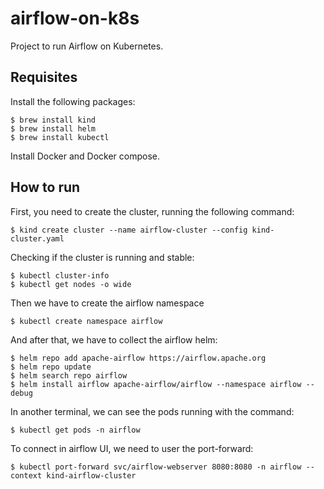 # airflow-on-k8s
Project to run Airflow on Kubernetes.

## Requisites
Install the following packages:
```
$ brew install kind
$ brew install helm
$ brew install kubectl
```

Install Docker and Docker compose.

## How to run
First, you need to create the cluster, running the following command:
```
$ kind create cluster --name airflow-cluster --config kind-cluster.yaml
```

Checking if the cluster is running and stable:
```
$ kubectl cluster-info
$ kubectl get nodes -o wide
```

Then we have to create the airflow namespace
```
$ kubectl create namespace airflow
```
And after that, we have to collect the airflow helm:
```
$ helm repo add apache-airflow https://airflow.apache.org
$ helm repo update
$ helm search repo airflow
$ helm install airflow apache-airflow/airflow --namespace airflow --debug
```

In another terminal, we can see the pods running with the command:
```
$ kubectl get pods -n airflow
```

To connect in airflow UI, we need to user the port-forward:
```
$ kubectl port-forward svc/airflow-webserver 8080:8080 -n airflow --context kind-airflow-cluster
```